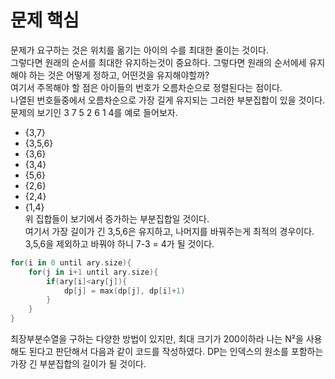 # 문제 핵심
문제가 요구하는 것은 위치를 옮기는 아이의 수를 최대한 줄이는 것이다.  
그렇다면 원래의 순서를 최대한 유지하는것이 중요하다.
그렇다면 원래의 순서에세 유지해야 하는 것은 어떻게 정하고, 어떤것을 유지해야할까?  
여기서 주목해야 할 점은 아이들의 번호가 오름차순으로 정렬된다는 점이다.  
나열된 번호들중에서 오름차순으로 가장 길게 유지되는 그러한 부분집합이 있을 것이다.  
문제의 보기인 3 7 5 2 6 1 4를 예로 들어보자.
- {3,7}
- {3,5,6}
- {3,6}
- {3,4}
- {5,6}
- {2,6}
- {2,4}
- {1,4}    
위 집합들이 보기에서 증가하는 부분집합일 것이다.  
여기서 가장 길이가 긴 3,5,6은 유지하고, 나머지를 바꿔주는게 최적의 경우이다.
3,5,6을 제외하고 바꿔야 하니 7-3 = 4가 될 것이다.

```kotlin
for(i in 0 until ary.size){
    for(j in i+1 until ary.size){
        if(ary[i]<ary[j]){
            dp[j] = max(dp[j], dp[i]+1)
        }
    }
}
```
최장부분수열을 구하는 다양한 방법이 있지만, 최대 크기가 200이하라 나는 N²을 사용해도 된다고 판단해서 다음과 같이 코드를 작성하였다.
DP는 인덱스의 원소를 포함하는 가장 긴 부분집합의 길이가 될 것이다.